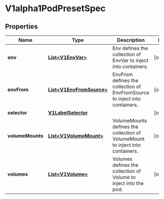 
# V1alpha1PodPresetSpec

## Properties
Name | Type | Description | Notes
------------ | ------------- | ------------- | -------------
**env** | [**List&lt;V1EnvVar&gt;**](V1EnvVar.md) | Env defines the collection of EnvVar to inject into containers. |  [optional]
**envFrom** | [**List&lt;V1EnvFromSource&gt;**](V1EnvFromSource.md) | EnvFrom defines the collection of EnvFromSource to inject into containers. |  [optional]
**selector** | [**V1LabelSelector**](V1LabelSelector.md) |  |  [optional]
**volumeMounts** | [**List&lt;V1VolumeMount&gt;**](V1VolumeMount.md) | VolumeMounts defines the collection of VolumeMount to inject into containers. |  [optional]
**volumes** | [**List&lt;V1Volume&gt;**](V1Volume.md) | Volumes defines the collection of Volume to inject into the pod. |  [optional]



